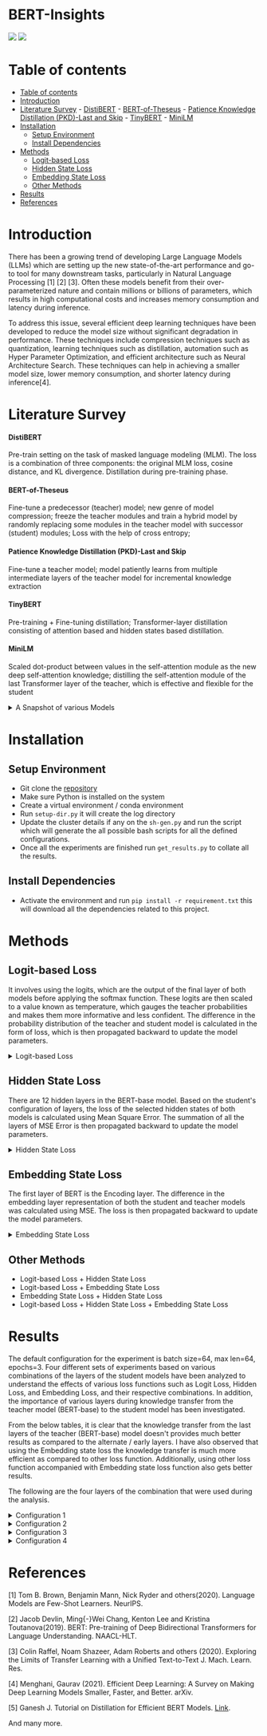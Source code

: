 <h1>BERT-Insights</h1>

![](https://img.shields.io/badge/Python-14354C?style=for-the-badge&logo=python&logoColor=white)
![](https://img.shields.io/badge/Version-1.0.0-green)

Table of contents
=================

<!--ts-->

- [Table of contents](#table-of-contents)
- [Introduction](#introduction)
- [Literature Survey](#literature-survey)
      - [DistiBERT](#distibert)
      - [BERT-of-Theseus](#bert-of-theseus)
      - [Patience Knowledge Distillation (PKD)-Last and Skip](#patience-knowledge-distillation-pkd-last-and-skip)
      - [TinyBERT](#tinybert)
      - [MiniLM](#minilm)
- [Installation](#installation)
  - [Setup Environment](#setup-environment)
  - [Install Dependencies](#install-dependencies)
- [Methods](#methods)
  - [Logit-based Loss](#logit-based-loss)
  - [Hidden State Loss](#hidden-state-loss)
  - [Embedding State Loss](#embedding-state-loss)
  - [Other Methods](#other-methods)
- [Results](#results)
- [References](#references)

<!--te-->

# Introduction

There has been a growing trend of developing Large Language Models (LLMs) which are setting up the new state-of-the-art performance and go-to tool for many downstream tasks, particularly in Natural Language Processing [1] [2] [3]. Often these models benefit from their over-parameterized nature and contain millions or billions of parameters, which results in high computational costs and increases memory consumption and latency during inference.

To address this issue, several efficient deep learning techniques have been developed to reduce the model size without significant degradation in performance. These techniques include compression techniques such as quantization, learning techniques such as distillation, automation such as Hyper Parameter Optimization, and efficient architecture such as Neural Architecture Search. These techniques can help in achieving a smaller model size, lower memory consumption, and shorter latency during inference[4].

# Literature Survey

#### DistiBERT

Pre-train setting on the task of masked language modeling (MLM). The loss is a combination of three components: the original MLM loss, cosine distance, and KL divergence. Distillation during pre-training phase.

#### BERT-of-Theseus

Fine-tune a predecessor (teacher) model; new genre of model compression; freeze the teacher modules and train a hybrid model by randomly replacing some modules in the teacher model with successor (student) modules; Loss with the help of cross entropy;

#### Patience Knowledge Distillation (PKD)-Last and Skip

Fine-tune a teacher model; model patiently learns from multiple intermediate layers of the teacher model for incremental knowledge extraction

#### TinyBERT

Pre-training + Fine-tuning distillation;  Transformer-layer distillation consisting of attention based and hidden states based distillation.

#### MiniLM

Scaled dot-product between values in the self-attention module as the new deep self-attention knowledge; distilling the self-attention module of the last Transformer layer of the teacher, which is effective and flexible for the student

<details>
  <summary>A Snapshot of various Models</summary>
      <img src="assets/lit-survey.png" width="200"/>
      <h6>Image Source: https://arxiv.org/pdf/2202.07105.pdf</h6>
  </details>

# Installation

## Setup Environment

- Git clone the [repository](https://github.com/amandalmia14/hockey-primer-1)
- Make sure Python is installed on the system
- Create a virtual environment / conda environment
- Run `setup-dir.py` it will create the log directory
- Update the cluster details if any on the `sh-gen.py` and run the script which will generate the all possible bash scripts for all the defined configurations.
- Once all the experiments are finished run `get_results.py` to collate all the results.

## Install Dependencies

- Activate the environment and run `pip install -r requirement.txt` this will download all the dependencies related to
  this project.

# Methods

## Logit-based Loss
It involves using the logits, which are the output of the final layer of both models before applying the softmax function. These logits are then scaled to a value known as temperature, which gauges the teacher probabilities and makes them more informative and less confident. The difference in the probability distribution of the teacher and student model is calculated in the form of loss, which is then propagated backward to update the model parameters.
<details>
<summary>Logit-based Loss</summary>
     <img src="assets/logitloss.png"/>
</details>

## Hidden State Loss
There are 12 hidden layers in the BERT-base model. Based on the student's configuration of layers, the loss of the selected hidden states of both models is calculated using Mean Square Error. The summation of all the layers of MSE Error is then propagated backward to update the model parameters.
<details>
<summary>Hidden State Loss</summary>
<img src="assets/hidden.png" width="200"/>
</details>

## Embedding State Loss
The first layer of BERT is the Encoding layer. The difference in the embedding layer representation of both the student and teacher models was calculated using MSE. The loss is then propagated backward to update the model parameters.
<details>
<summary>Embedding State Loss</summary>
     <img src="assets/embedded.png" width="200"/>
</details>

## Other Methods
- Logit-based Loss + Hidden State Loss
- Logit-based Loss + Embedding State Loss
- Embedding State Loss + Hidden State Loss
- Logit-based Loss + Hidden State Loss + Embedding State Loss

# Results

The default configuration for the experiment is batch size=64, max len=64, epochs=3. Four different sets of experiments based on various combinations of the layers of the student models have been analyzed to understand the effects of various loss functions such as Logit Loss, Hidden Loss, and Embedding Loss, and their respective combinations. In addition, the importance of various layers during knowledge transfer from the teacher model (BERT-base) to the student model has been investigated. 

From the below tables, it is clear that the knowledge transfer from the last layers of the teacher (BERT-base) model doesn't provides much better results as compared to the alternate / early layers. I have also observed that using the Embedding state loss the knowledge transfer is much more efficient as compared to other loss function. Additionally, using other loss function accompanied with Embedding state loss function also gets better results. 

The following are the four layers of the combination that were used during the analysis.

<details>
<summary>Configuration 1</summary>
     Every third layers of the teacher model (indexing from 0) i.e. {2,5,8,11}
     <br/> 
     <img src="assets/config1.png" width="200"/>
</details>

<details>
<summary>Configuration 2</summary>
     Last 4 layers, i.e. {8,9,10,11}
     <br/> 
     <img src="assets/config2.png" width="200"/>
</details>

<details>
<summary>Configuration 3</summary>
      Third, fifth and last two layers of the teacher model, i.e. {2,5,10,11}
      <br/> 
     <img src="assets/config3.png" width="200"/>
</details>

<details>
<summary>Configuration 4</summary>
     First four layers of the teacher model, i.e. {0,1,2,3}
     <br/> 
     <img src="assets/config4.png" width="200"/>
</details>


# References
<a id="1">[1]</a> 
Tom B. Brown, Benjamin Mann, Nick Ryder and others(2020). 
Language Models are Few-Shot Learners. 
NeurIPS.

<a id="2">[2]</a> 
Jacob Devlin, Ming{-}Wei Chang, Kenton Lee and Kristina Toutanova(2019). 
BERT: Pre-training of Deep Bidirectional Transformers for Language Understanding. 
NAACL-HLT.

<a id="3">[3]</a> 
Colin Raffel, Noam Shazeer, Adam Roberts and others (2020). 
Exploring the Limits of Transfer Learning with a Unified Text-to-Text
J. Mach. Learn. Res.

<a id="4">[4]</a> 
Menghani, Gaurav (2021). 
Efficient Deep Learning: A Survey on Making Deep Learning Models Smaller, Faster, and Better.
arXiv.

<a id="5">[5]</a> 
Ganesh J. 
Tutorial on Distillation for Efficient BERT Models.
[Link](https://github.com/UBC-NLP/dl-nlp-rg/blob/master/tutorial/20221031_distillation_for_bert.ipynb).

And many more.